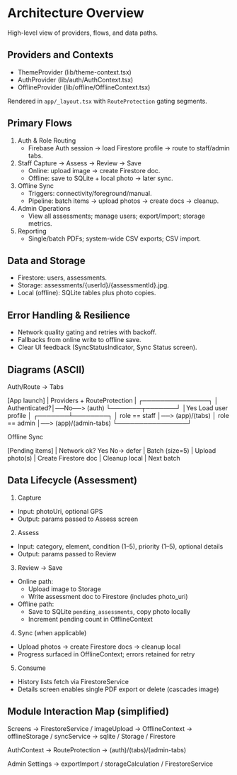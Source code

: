# Architecture Overview

High-level view of providers, flows, and data paths.

## Providers and Contexts
- ThemeProvider (lib/theme-context.tsx)
- AuthProvider (lib/auth/AuthContext.tsx)
- OfflineProvider (lib/offline/OfflineContext.tsx)

Rendered in `app/_layout.tsx` with `RouteProtection` gating segments.

## Primary Flows
1. Auth & Role Routing
   - Firebase Auth session → load Firestore profile → route to staff/admin tabs.
2. Staff Capture → Assess → Review → Save
   - Online: upload image → create Firestore doc.
   - Offline: save to SQLite + local photo → later sync.
3. Offline Sync
   - Triggers: connectivity/foreground/manual.
   - Pipeline: batch items → upload photos → create docs → cleanup.
4. Admin Operations
   - View all assessments; manage users; export/import; storage metrics.
5. Reporting
   - Single/batch PDFs; system-wide CSV exports; CSV import.

## Data and Storage
- Firestore: users, assessments.
- Storage: assessments/{userId}/{assessmentId}.jpg.
- Local (offline): SQLite tables plus photo copies.

## Error Handling & Resilience
- Network quality gating and retries with backoff.
- Fallbacks from online write to offline save.
- Clear UI feedback (SyncStatusIndicator, Sync Status screen).

## Diagrams (ASCII)

Auth/Route → Tabs

 [App launch]
      |
  Providers + RouteProtection
      |
  ┌───────────────┐
  │ Authenticated?│──No──> (auth)
  └───────┬───────┘
          │Yes
   Load user profile
          │
  ┌───────┴────────┐
  │ role == staff  │──> (app)/(tabs)
  │ role == admin  │──> (app)/(admin-tabs)
  └────────────────┘

Offline Sync

 [Pending items]
      |
  Network ok?
   Yes  No→ defer
      |
  Batch (size=5)
      |
 Upload photo(s)
      |
 Create Firestore doc
      |
  Cleanup local
      |
   Next batch

## Data Lifecycle (Assessment)

1) Capture
- Input: photoUri, optional GPS
- Output: params passed to Assess screen

2) Assess
- Input: category, element, condition (1–5), priority (1–5), optional details
- Output: params passed to Review

3) Review → Save
- Online path:
  - Upload image to Storage
  - Write assessment doc to Firestore (includes photo_uri)
- Offline path:
  - Save to SQLite `pending_assessments`, copy photo locally
  - Increment pending count in OfflineContext

4) Sync (when applicable)
- Upload photos → create Firestore docs → cleanup local
- Progress surfaced in OfflineContext; errors retained for retry

5) Consume
- History lists fetch via FirestoreService
- Details screen enables single PDF export or delete (cascades image)

## Module Interaction Map (simplified)

Screens → FirestoreService / imageUpload
       → OfflineContext → offlineStorage / syncService → sqlite / Storage / Firestore

AuthContext → RouteProtection → (auth)/(tabs)/(admin-tabs)

Admin Settings → exportImport / storageCalculation / FirestoreService
